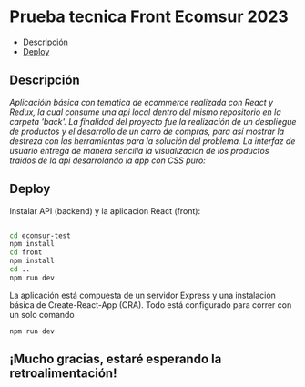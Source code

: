 # Prueba tecnica Front Ecomsur 2023

- [Descripción](#Descripción)
- [Deploy](#Deploy)

## Descripción

_Aplicacióin básica con tematica de ecommerce realizada con React y Redux, la cual consume una api local dentro del mismo repositorio en la carpeta 'back'. La finalidad del proyecto fue la realización de un despliegue de productos y el desarrollo de un carro de compras, para así mostrar la destreza con las herramientas para la solución del problema. La interfaz de usuario entrega de manera sencilla la visualización de los productos traidos de la api desarrolando la app con CSS puro:_

## Deploy

Instalar API (backend) y la aplicacion React (front):

```bash

cd ecomsur-test
npm install
cd front
npm install
cd ..
npm run dev

```

La aplicación está compuesta de un servidor Express y una instalación básica de Create-React-App (CRA). Todo está configurado para correr con un solo comando

`npm run dev`

## ¡Mucho gracias, estaré esperando la retroalimentación!
